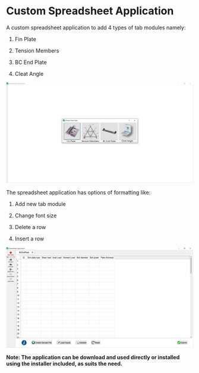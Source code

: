 # Custom Spreadsheet Application

A custom spreadsheet application to add 4 types of tab modules namely:

1) Fin Plate

2) Tension Members

3) BC End Plate

4) Cleat Angle


![](Screenshots/choice.jpg)


The spreadsheet application has options of formatting like:

1) Add new tab module

2) Change font size

3) Delete a row

4) Insert a row


![](Screenshots/sheet.jpg)

 **Note: The application can be download and used directly or installed using the installer included, as suits the need.**
